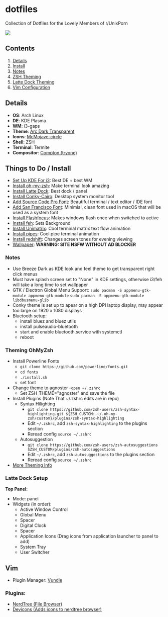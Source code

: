 # dotfiles
Collection of Dotfiles for the Lovely Members of r/UnixPorn

![](/screenshot.png "")

## Contents ##
1. [Details](#details)
2. [Install](#install)
3. [Notes](#notes)
4. [ZSH Theming](#zsh)
5. [Latte Dock Theming](#dock)
6. [Vim Configuration](#vim)

<a name="details"></a>
## Details ##
- **OS**: Arch Linux
- **DE**: KDE Plasma
- **WM**: i3-gaps
- **Theme**: [Arc Dark Transparent](https://store.kde.org/p/1243914/)
- **Icons**: [McMojave-circle](https://store.kde.org/p/1305429/)
- **Shell**: ZSH
- **Terminal**: Termite
- **Compositor**: [Compton (tryone)](https://aur.archlinux.org/packages/compton-tryone-git/)

<a name="install"></a>
## Things to Do / Install ##
- [Set Up KDE For i3](https://medium.com/@vishnu_mad/using-i3-window-manager-with-kde-plasma-c2ac70594d8): Best DE + best WM
- [Install oh-my-zsh](https://aur.archlinux.org/packages/oh-my-zsh-git/): Make terminal look amazing
- [Install Latte Dock](https://store.kde.org/p/1169519): Best dock / panel
- [Install Conky-Cairo](https://aur.archlinux.org/packages/conky-cairo/): Desktop system monitor tool
- [Add Source Code Pro Font](https://www.fontsquirrel.com/fonts/source-code-pro): Beautiful terminal / text editor / IDE font
- [Add San Francisco Font](https://aur.archlinux.org/packages/otf-san-francisco/): Minimial, clean font used in macOS that will be used as a system font
- [Install Flashfocus](https://github.com/fennerm/flashfocus): Makes windows flash once when switched to active
- [Install feh](https://wiki.archlinux.org/index.php/feh): Sets Background
- [Install Unimatrix](https://github.com/will8211/unimatrix): Cool terminal matrix text flow animation
- [Install pipes](https://aur.archlinux.org/packages/bash-pipes/): Cool pipe terminal animation
- [Install redshift](https://wiki.archlinux.org/index.php/Redshift): Changes screen tones for evening viewing
- [Wallpaper](https://wallpaperhunt.net/wallpaper/under-the-horizon-144): **WARNING: SITE NSFW WITHOUT AD BLOCKER**

<a name="notes"></a>
### Notes ###
- Use Breeze Dark as KDE look and feel theme to get transparent right click menus
- Must have splash screen set to "None" in KDE settings, otherwise i3/feh will take a long time to set wallpaper
- GTK / Electron Global Menu Support:
   `sudo pacman -S appmenu-gtk-module appmenu-gtk-module`
   `sudo pacman -S appmenu-gtk-module libdbusmenu-glib`
- Conky theme is set up to apear on a high DPI laptop display, may appear too large on 1920 x 1080 displays
- Bluetooth setup:
  - install bluez and bluez utils
  - install pulseaudio-bluetooth
  - start and enable bluetooth.service with systemctl
  - reboot

<a name="zsh"></a>
### Theming OhMyZsh ###
- Install Powerline Fonts
  - `git clone https://github.com/powerline/fonts.git`
  - `cd fonts`
  - `./install.sh`
  - set font
- Change theme to agnoster
  -`open ~/.zshrc`
  - Set ZSH_THEME="agnoster" and save the file
- Install Plugins (Note That ~/.zshrc edits are in repo)
  - Syntax Hilighting
    - `git clone https://github.com/zsh-users/zsh-syntax-highlighting.git ${ZSH_CUSTOM:-~/.oh-my-zsh/custom}/plugins/zsh-syntax-highlighting`
    - Edit `~/.zshrc`, add `zsh-syntax-highlighting` to the plugins section
    - Reread config `source ~/.zshrc`
  - Autosuggestion
    - `git clone https://github.com/zsh-users/zsh-autosuggestions $ZSH_CUSTOM/plugins/zsh-autosuggestions`
    - Edit `~/.zshrc`, add `zsh-autosuggestions` to the plugins section
    - Reread config `source ~/.zshrc`
- [More Theming Info](https://www.freecodecamp.org/news/jazz-up-your-zsh-terminal-in-seven-steps-a-visual-guide-e81a8fd59a38/)

<a name="dock"></a>
### Latte Dock Setup ###
**Top Panel:**
- Mode: panel
- Widgets (in order):
  - Active Window Control
  - Global Menu
  - Spacer
  - Digital Clock
  - Spacer
  - Application Icons (Drag icons from application launcher to panel to add)
  - System Tray
  - User Switcher

<a name="vim"></a>
## Vim ##
- Plugin Manager: [Vundle](https://aur.archlinux.org/packages/vundle-git/)

### Plugins: ###
- [NerdTree (File Browser)](https://github.com/scrooloose/nerdtree)
- [Devicons (Adds icons to nerdtree browser)](https://github.com/ryanoasis/vim-devicons)
